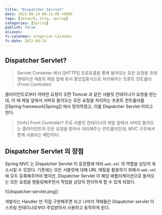 ```yaml
---
title: "Dispatcher Servlet"
date: 2022-08-14 00:11:00 +0900
tags: [network, http, spring]
categories: [Spring]
publish: false
aliases: 
fc-calendar: Gregorian Calendar
fc-date: 2022-08-14
---
```


## Dispatcher Servlet?

> Servlet Container 에서 [[HTTP]] 프로토콜을 통해 들어오는 모든 요청을 프레젠테이션 계층의 제일 앞에 둬서 중앙집중식으로 처리해주는 프론트 컨트롤러(Front Controller)

클라이언트로부터 어떠한 요청이 오면 Tomcat 과 같은 서블릿 컨테이너가 요청을 받는데, 이 때 제일 앞에서 서버로 들어오는 모든 요청을 처리하는 프론트 컨트롤러를 [[Spring framework|Spring]] 에서 정의하였고, 이를 Dispatcher Servlet 이라고 한다.

> [!info] Front Controller?
> 주로 서블릿 컨테이너의 제일 앞에서 서버로 들어오는 클라이언트의 모든 요청을 받아서 처리해주는 컨트롤러인데, MVC 구조에서 함께 사용되는 패턴이다.

## Dispatcher Servlet 의 장점

Spring MVC 는 Dispatcher Servlet 이 등장함에 따라 `web.xml` 의 역할을 상당히 축소시킬 수 있었다. 기존에는 모든 서블릿에 대해 URL 매핑을 활용하기 위해서 `web.xml` 에 모두 등록해주어야 했지만, Dispatcher Servlet 이 해당 애플리케이션으로 들어오는 모든 요청을 핸들링해주면서 작업을 상당히 편리하게 할 수 있게 되었다.

![[dispatcher-servlet.png]]

개발자는 Handler 만 직접 구현해주면 되고 나머지 객체들은 Dispatcher servlet 이 스프링 컨테이너로부터 주입받아서 사용하고 동작하게 된다.
